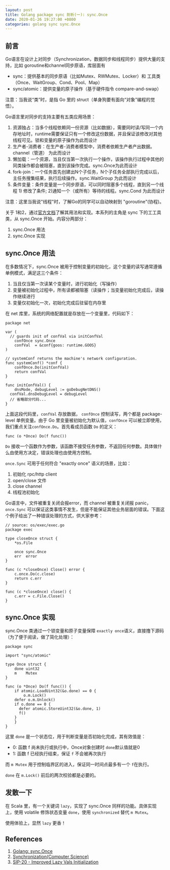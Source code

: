 ```yaml
---
layout: post
title: Golang package sync 剖析(一): sync.Once
date: 2020-01-26 19:27:00 +0800
categories: golang sync sync.Once
---
```


## 前言

Go语言在设计上对同步（Synchronization，数据同步和线程同步）提供大量的支持，比如 goroutine和channel同步原语，库层面有

- sync：提供基本的同步原语（比如Mutex、RWMutex、Locker）和 工具类（Once、WaitGroup、Cond、Pool、Map）
- sync/atomic：提供变量的原子操作（基于硬件指令 compare-and-swap）

注意：当我说“类”时，是指 Go 里的 struct（单身狗要有面向“对象”编程的觉悟）。

Go语言里对同步的支持主要有五类应用场景：

1. 资源独占：当多个线程依赖同一份资源（比如数据），需要同时读/写同一个内存地址时，runtime需要保证只有一个修改这份数据，并且保证该修改对其他线程可见。锁和变量的原子操作为此而设计
2. 生产者-消费者：在生产者-消费者模型中，消费者依赖生产者产出数据。 channel（管道） 为此而设计
3. 懒加载：一个资源，当且仅当第一次执行一个操作，该操作执行过程中其他的同类操作都会被阻塞，直到该操作完成。sync.Once为此而设计
4. fork-join：一个任务首先创建出N个子任务，N个子任务全部执行完成以后，主任务搜集结果，执行后续操作。sync.WaitGroup 为此而设计
5. 条件变量：条件变量是一个同步原语，可以同时阻塞多个线程，直到另一个线程 1) 修改了条件; 2)通知一个（或所有）等待的线程。sync.Cond 为此而设计

注意：这里当我说"线程"时，了解Go的同学可以自动映射到 "goroutine"(协程)。

关于 1和2，通过[官方文档](https://golang.org/pkg/sync/)了解其用法和实现。本系列的主角是 sync 下的工工具类，从 sync.Once 开始。内容分两部分：

1. sync.Once 用法
2. sync.Once 实现

## sync.Once 用法

在多数情况下，sync.Once 被用于控制变量的初始化，这个变量的读写通常遵循单例模式，满足这三个条件：
1. 当且仅当第一次读某个变量时，进行初始化（写操作）
2. 变量被初始化过程中，所有读都被阻塞（读操作；当变量初始化完成后，读操作继续进行
3. 变量仅初始化一次，初始化完成后驻留在内存里

在 net 库里，系统的网络配置就是存放在一个变量里，代码如下：

```golang
package net

var (
  // guards init of confVal via initConfVal
	confOnce sync.Once 
	confVal  = &conf{goos: runtime.GOOS}
)

// systemConf returns the machine's network configuration.
func systemConf() *conf {
	confOnce.Do(initConfVal)
	return confVal
}

func initConfVal() {
	dnsMode, debugLevel := goDebugNetDNS()
  confVal.dnsDebugLevel = debugLevel
  // 省略部分代码...
}
```

上面这段代码里，`confVal` 存放数据， `confOnce` 控制读写，两个都是 package-level 单例变量。由于 Go 里变量被初始化为默认值，`confOnce` 可以被立即使用，我们重点关注`confOnce.Do`。首先看成员函数 `Do` 的定义：

```golang
func (o *Once) Do(f func())
```

`Do` 接收一个函数作为参数，该函数不接受任务参数，不返回任何参数。具体做什么由使用方决定，错误处理也由使用方控制。

`once.Sync` 可用于任何符合 "exactly once" 语义的场景，比如：

1. 初始化 rpc/http client
2. open/close 文件
3. close channel
4. 线程池初始化

Go语言中，文件被重复关闭会报error，而 channel 被重复关闭报 panic，`once.Sync` 可以保证这类事情不发生，但是不能保证其他业务层面的错误。下面这个例子给出了一种错误处理的方式，供大家参考：

```golang
// source: os/exec/exec.go
package exec

type closeOnce struct {
	*os.File

	once sync.Once
	err  error
}

func (c *closeOnce) Close() error {
	c.once.Do(c.close)
	return c.err
}

func (c *closeOnce) close() {
	c.err = c.File.Close()
}

```

## sync.Once 实现

sync.Once 类通过一个锁变量和原子变量保障 `exactly once`语义，直接撸下源码（为了便于阅读，做了简化处理）：

```golang
package sync

import "sync/atomic"

type Once struct {
	done uint32
	m    Mutex
}

func (o *Once) Do(f func()) {
	if atomic.LoadUint32(&o.done) == 0 {
		o.m.Lock()
    defer o.m.Unlock()
    if o.done == 0 {
      defer atomic.StoreUint32(&o.done, 1)
      f()
    }
	}
}
```

这里 `done` 是一个状态位，用于判断变量是否初始化完成，其有效值是：

- 0: 函数 f 尚未执行或执行中，Once对象创建时 `done`默认值就是0
- 1: 函数 f 已经执行结束，保证 `f` 不会被再次执行

而 `m Mutex` 用于控制临界区的进入，保证同一时间点最多有一个 `f`在执行。

`done` 在 `m.Lock()` 前后的两次校验都是必要的。


## 发散一下

在 Scala 里，有一个关键词 `lazy`，实现了 sync.Once 同样的功能。具体实现上，使用 volatile 修饰状态变量 `done`，使用 `synchronized` 替代 `m Mutex`。

使用体验上，显然 `lazy` 更香！


## References

1. [Golang: sync.Once](https://golang.org/pkg/sync/#Once)
2. [Synchronization(Computer Science)](https://en.wikipedia.org/wiki/Synchronization_(computer_science))
3. [SIP-20 - Improved Lazy Vals Initialization](http://scalajp.github.io/scala.github.com/sips/pending/improved-lazy-val-initialization.html)

